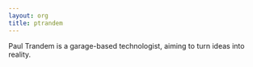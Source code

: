```yaml
---
layout: org
title: ptrandem
---
```

Paul Trandem is a garage-based technologist, aiming to turn ideas into reality.